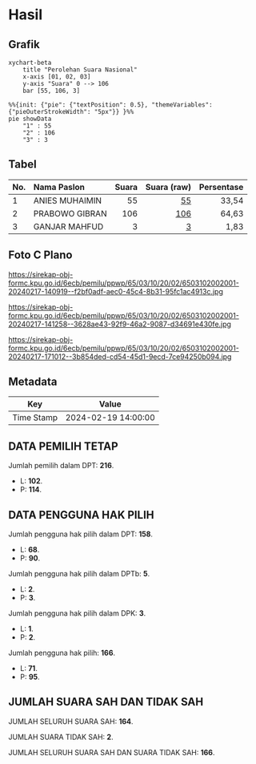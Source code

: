 # Hasil

## Grafik

```mermaid
xychart-beta
    title "Perolehan Suara Nasional"
    x-axis [01, 02, 03]
    y-axis "Suara" 0 --> 106
    bar [55, 106, 3]
```

```mermaid
%%{init: {"pie": {"textPosition": 0.5}, "themeVariables": {"pieOuterStrokeWidth": "5px"}} }%%
pie showData
    "1" : 55
    "2" : 106
    "3" : 3
```

## Tabel

| No. | Nama Paslon    | Suara | Suara (raw) | Persentase |
|:--- |:-------------- | -----:| -----------:| ----------:|
| 1   | ANIES MUHAIMIN | 55    | [55][p-1]   | 33,54      |
| 2   | PRABOWO GIBRAN | 106   | [106][p-2]  | 64,63      |
| 3   | GANJAR MAHFUD  | 3     | [3][p-3]    | 1,83       |


[p-1]: https://github.com/gigit-pemilu/pemilu-2024/blob/main/pilpres/hitung-suara/sub/65-kalimantan-utara/sub/03-nunukan/sub/10-sebatik-timur/sub/2002-tanjung-harapan/sub/001-tps/sub/paslon-1.txt
[p-2]: https://github.com/gigit-pemilu/pemilu-2024/blob/main/pilpres/hitung-suara/sub/65-kalimantan-utara/sub/03-nunukan/sub/10-sebatik-timur/sub/2002-tanjung-harapan/sub/001-tps/sub/paslon-2.txt
[p-3]: https://github.com/gigit-pemilu/pemilu-2024/blob/main/pilpres/hitung-suara/sub/65-kalimantan-utara/sub/03-nunukan/sub/10-sebatik-timur/sub/2002-tanjung-harapan/sub/001-tps/sub/paslon-3.txt

## Foto C Plano

https://sirekap-obj-formc.kpu.go.id/6ecb/pemilu/ppwp/65/03/10/20/02/6503102002001-20240217-140919--f2bf0adf-aec0-45c4-8b31-95fc1ac4913c.jpg

https://sirekap-obj-formc.kpu.go.id/6ecb/pemilu/ppwp/65/03/10/20/02/6503102002001-20240217-141258--3628ae43-92f9-46a2-9087-d34691e430fe.jpg

https://sirekap-obj-formc.kpu.go.id/6ecb/pemilu/ppwp/65/03/10/20/02/6503102002001-20240217-171012--3b854ded-cd54-45d1-9ecd-7ce94250b094.jpg


## Metadata

| Key        | Value               |
| ---------- | ------------------- |
| Time Stamp | 2024-02-19 14:00:00 |


## DATA PEMILIH TETAP

Jumlah pemilih dalam DPT: **216**.
 * L: **102**.
 * P: **114**.

## DATA PENGGUNA HAK PILIH

Jumlah pengguna hak pilih dalam DPT: **158**.
 * L: **68**.
 * P: **90**.

Jumlah pengguna hak pilih dalam DPTb: **5**.
 * L: **2**.
 * P: **3**.

Jumlah pengguna hak pilih dalam DPK: **3**.
 * L: **1**.
 * P: **2**.

Jumlah pengguna hak pilih: **166**.
 * L: **71**.
 * P: **95**.

## JUMLAH SUARA SAH DAN TIDAK SAH

JUMLAH SELURUH SUARA SAH: **164**.

JUMLAH SUARA TIDAK SAH: **2**.

JUMLAH SELURUH SUARA SAH DAN SUARA TIDAK SAH: **166**.



